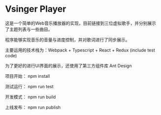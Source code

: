 # Vsinger Player

这是一个简单的Web音乐播放器的实现，目前链接到三位虚拟歌手，并分别展示了主题列表与一些曲目。

程序能够实现音乐的音量与进度控制，并对歌词进行了同步展示。

主要运用的技术栈为：Webpack + Typescript + React + Redux (include test code)

为了更好的进行UI界面的展示，还使用了第三方组件库 Ant Design



项目开始： npm install

测试运行： npm run test

开发模式： npm run build

上线发布： npm run publish